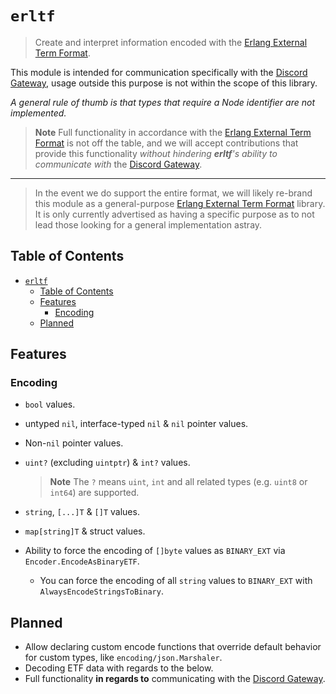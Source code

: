 # `erltf`

> Create and interpret information encoded with the [Erlang External Term Format][erlang-ext-tf].

This module is intended for communication specifically with the [Discord Gateway][discord-gateway],
usage outside this purpose is not within the scope of this library.

*A general rule of thumb is that types that require a Node identifier are not implemented.*

> **Note**
> Full functionality in accordance with the [Erlang External Term Format][erlang-ext-tf] is not off
> the table, and we will accept contributions that provide this functionality *without hindering
> **erltf**'s ability to communicate with* the [Discord Gateway][discord-gateway].

---

> In the event we do support the entire format, we will likely re-brand this module as a
> general-purpose [Erlang External Term Format][erlang-ext-tf] library. It is only currently
> advertised as having a specific purpose as to not lead those looking for a general implementation
> astray.

## Table of Contents

- [`erltf`](#erltf)
  - [Table of Contents](#table-of-contents)
  - [Features](#features)
    - [Encoding](#encoding)
  - [Planned](#planned)

## Features

### Encoding

- `bool` values.
- untyped `nil`, interface-typed `nil` & `nil` pointer values.
- Non-`nil` pointer values.
- `uint?` (excluding `uintptr`) & `int?` values.
    <br>
    > **Note**
    > The `?` means `uint`, `int` and all related types (e.g. `uint8` or `int64`) are supported.

- `string`, `[...]T` & `[]T` values.
- `map[string]T` & struct values.

- Ability to force the encoding of `[]byte` values as `BINARY_EXT` via `Encoder.EncodeAsBinaryETF`.
  - You can force the encoding of all `string` values to `BINARY_EXT` with
    `AlwaysEncodeStringsToBinary`.

## Planned

- Allow declaring custom encode functions that override default behavior for custom types, like
  `encoding/json.Marshaler`.
- Decoding ETF data with regards to the below.
- Full functionality **in regards to** communicating with the [Discord Gateway][discord-gateway].

[erlang-ext-tf]: https://www.erlang.org/doc/apps/erts/erl_ext_dist.html
[discord-gateway]: https://discord.com/developers/docs/topics/gateway#gateway
